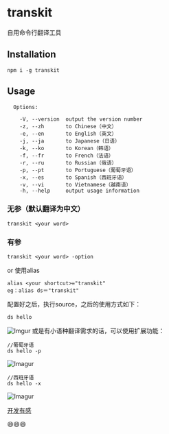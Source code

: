 # transkit
自用命令行翻译工具

## Installation
```
npm i -g transkit
```
## Usage
```
  Options:

    -V, --version  output the version number
    -z, --zh       to Chinese（中文）
    -e, --en       to English（英文）
    -j, --ja       to Japanese（日语）
    -k, --ko       to Korean（韩语）
    -f, --fr       to French（法语）
    -r, --ru       to Russian（俄语）
    -p, --pt       to Portuguese（葡萄牙语）
    -x, --es       to Spanish（西班牙语）
    -v, --vi       to Vietnamese（越南语）
    -h, --help     output usage information
```

### 无参（默认翻译为中文）
```
transkit <your word> 
```

### 有参
```
transkit <your word> -option
```

or
使用alias
```
alias <your shortcut>="transkit"
eg：alias ds＝"transkit"
```
配置好之后，执行source，之后的使用方式如下：
```
ds hello
```
![Imgur](https://imgur.com/oRm1Gpt.png)
或是有小语种翻译需求的话，可以使用扩展功能：
```
//葡萄牙语
ds hello -p 
```
![Imagur](https://imgur.com/1y0w8qu.png)
```
//西班牙语
ds hello -x
```
![Imagur](https://imgur.com/B6WSChe.png)


[开发有感](https://github.com/yzsolo/yzsolo.github.io/issues/26 "开发有感")

😄😄😄

